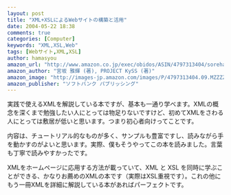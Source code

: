 ```yaml
---
layout: post
title: "XML+XSLによるWebサイトの構築と活用"
date: 2004-05-22 18:38
comments: true
categories: [Computer]
keywords: "XML,XSL,Web"
tags: [Webサイト,XML,XSL]
author: hamasyou
amazon_url: "http://www.amazon.co.jp/exec/obidos/ASIN/4797313404/sorehabooks-22"
amazon_author: "宮坂 雅輝 (著), PROJECT KySS (著)"
amazon_image: "http://images-jp.amazon.com/images/P/4797313404.09.MZZZZZZZ.jpg"
amazon_publisher: "ソフトバンク パブリッシング"
---
```


実践で使えるXMLを解説している本ですが、基本も一通り学べます。XMLの概念を深くまで勉強したい人にとっては物足りないですけど、初めてXMLをさわる人にとっては敷居が低いと思います。つまり初心者向けってことです。


<!-- more -->

内容は、チュートリアル的なものが多く、サンプルも豊富ですし、読みながら手を動かすのがよいと思います。実際、僕もそうやってこの本を読みました。言葉も丁寧で読みやすかったです。

XMLをホームページに応用する方法が載っていて、XML と XSL を同時に学ぶことができる、かなりお薦めのXMLの本です（実際はXSL重視です）。これの他にもう一冊XMLを詳細に解説している本があればパーフェクトです。





